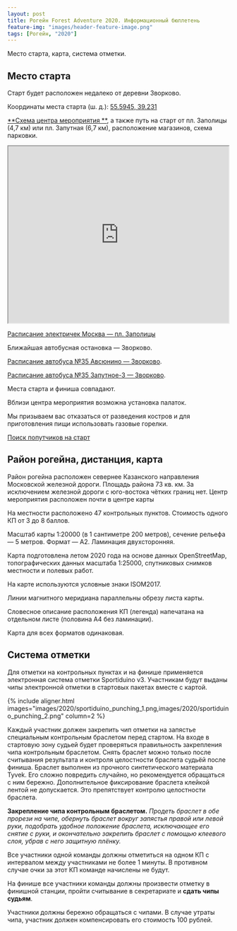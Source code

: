 ```yaml
---
layout: post
title: Рогейн Forest Adventure 2020. Информационный бюллетень
feature-img: "images/header-feature-image.png"
tags: [Рогейн, "2020"]
---
```


Место старта, карта, система отметки.


Место старта
------------

Старт будет расположен недалеко от деревни Зворково.

Координаты места старта (ш. д.): 
[55.5945, 39.231](http://openstreetmap.ru/#mmap=15/55.5945/39.231)

[**Схема центра мероприятия **](http://openstreetmap.ru/?mapid=1458204482),
а также путь на старт от пл. Заполицы (4,7 км) или пл. Запутная (6,7 км),
расположение магазинов, схема парковки.

<iframe width="500px" height="400px" src="http://openstreetmap.ru/frame.php?mapid=1458204482"></iframe>

[Расписание электричек Москва — пл. Заполицы](https://rasp.yandex.ru/search/?fromId=c213&fromName=Москва&toId=c64991&toName=Заполицы&transport[0]=suburban&when=29+августа)

Ближайшая автобусная остановка — Зворково.

[Расписание автобуса №35 Авсюнино — Зворково](https://rasp.yandex.ru/search/bus/?fromId=c33842&fromName=%D0%90%D0%B2%D1%81%D1%8E%D0%BD%D0%B8%D0%BD%D0%BE&toId=s9738136&toName=%D0%97%D0%B2%D0%BE%D1%80%D0%BA%D0%BE%D0%B2%D0%BE&when=29+%D0%B0%D0%B2%D0%B3%D1%83%D1%81%D1%82%D0%B0).

[Расписание автобуса №35 Запутное-3 — Зворково](https://rasp.yandex.ru/search/bus/?fromId=s9738442&fromName=%D0%97%D0%B0%D0%BF%D1%83%D1%82%D0%BD%D0%BE%D0%B5-3&toId=s9738136&toName=%D0%97%D0%B2%D0%BE%D1%80%D0%BA%D0%BE%D0%B2%D0%BE&when=29+%D0%B0%D0%B2%D0%B3%D1%83%D1%81%D1%82%D0%B0).

Места старта и финиша совпадают.

Вблизи центра мероприятия возможна установка палаток.

Мы призываем вас отказаться от разведения костров и для приготовления пищи использовать газовые горелки.

[Поиск попутчиков на старт](https://vk.com/topic-190261264_40959650)


Район рогейна, дистанция, карта
----------------

Район рогейна расположен севернее Казанского направления Московской железной дороги.
Площадь района 73 кв. км.
За исключением железной дороги с юго-востока чётких границ нет.
Центр мероприятия расположен почти в центре карты

На местности расположено 47 контрольных пунктов. Стоимость одного КП от 3 до 8 баллов.

Масштаб карты 1:20000 (в 1 сантиметре 200 метров), сечение рельефа — 5 метров. Формат — А2. Ламинация двухсторонняя.

Карта подготовлена летом 2020 года на основе данных OpenStreetMap, 
топографических данных масштаба 1:25000,
спутниковых снимков местности и полевых работ. 

На карте используются условные знаки ISOM2017.

Линии магнитного меридиана параллельны обрезу листа карты.

Словесное описание расположения КП (легенда) напечатана на отдельном листе (половина А4 без ламинации).

Карта для всех форматов одинаковая.

Система отметки
---------------

Для отметки на контрольных пунктах и на финише применяется электронная система отметки Sportiduino v3.
Участникам будут выданы чипы электронной отметки в стартовых пакетах вместе с картой.

{% include aligner.html images="images/2020/sportiduino_punching_1.png,images/2020/sportiduino_punching_2.png" column=2 %}

Каждый участник должен закрепить чип отметки на запястье специальным контрольным браслетом перед стартом.
На входе в стартовую зону судьей будет проверяться правильность закрепления чипа контрольным браслетом.
Снять браслет можно только после считывания результата и контроля целостности браслета судьёй после финиша.
Браслет выполнен из прочного синтетического материала Tyvek. Его сложно повредить случайно, но рекомендуется обращаться с ним бережно.
Дополнительное фиксирование браслета клейкой лентой не допускается. Это препятствует контролю целостности браслета.

**Закрепление чипа контрольным браслетом.**
*Продеть браслет в обе прорези на чипе, обернуть браслет вокруг запястья правой или левой руки,
подобрать удобное положение браслета, исключающее его снятие с руки, и окончательно закрепить браслет с помощью клеевого слоя, убрав с него защитную плёнку.*

Все участники одной команды должны отметиться на одном КП с интервалом между участниками не более 1 минуты.
В противном случае очки за этот КП команде начислены не будут.

На финише все участники команды должны произвести отметку в финишной станции, пройти считывание в секретариате и **сдать чипы судьям**.

Участники должны бережно обращаться с чипами.
В случае утраты чипа, участник должен компенсировать его стоимость 100 рублей.

